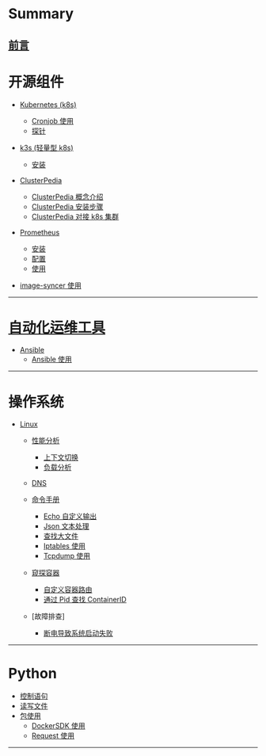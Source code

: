 # Summary

[前言](README.md)
---

# 开源组件

- [Kubernetes (k8s)]()
  - [Cronjob 使用](kubernetes/cronjob.md)
  - [探针](kubernetes/liveness_readiness_startup.md)

- [k3s (轻量型 k8s)](k3s/k3s-架构篇.md)
  - [安装](k3s/k3s-安装篇.md)

- [ClusterPedia]()
  - [ClusterPedia 概念介绍](clusterpedia/ClusterPedia-概念介绍.md)
  - [ClusterPedia 安装步骤](clusterpedia/ClusterPedia-安装步骤-v0.6.3.md)
  - [ClusterPedia 对接 k8s 集群](clusterpedia/ClusterPedia-对接-k8s.md)

- [Prometheus](other/prometheus/prometheus.md)
  - [安装]()
  - [配置]()
  - [使用]()

- [image-syncer 使用](other/imagesyncer/image-syncer.md)
---

# [自动化运维工具]()

- [Ansible]()
  - [Ansible 使用](ansible/ansible.md)
---

# 操作系统

- [Linux]()
  - [性能分析]()
    - [上下文切换](linux/cpu_上下文切换.md)
    - [负载分析](linux/cpu_Load_Average分析.md)

  - [DNS](linux/dns.md)
  - [命令手册]()
    - [Echo 自定义输出](linux/echo定制脚本输出颜色.md)
    - [Json 文本处理](linux/json_jq.md)
    - [查找大文件](linux/linux_find_du_mv_delete.md)
    - [Iptables 使用](linux/iptables.md)
    - [Tcpdump 使用](linux/tcpdump.md)
  - [窥探容器]()
    - [自定义容器路由](linux/container_addroutes.md)
    - [通过 Pid 查找 ContainerID](linux/pidstat_vs_ps.md)
  - [故障排查]
    - [断电导致系统启动失败](linux/startupFailed.md)
---

# Python

- [控制语句](python/流程控制语句.md)
- [读写文件](python/python读写文件.md)
- [包使用]()
  - [DockerSDK 使用](python/docker_sdk_used.md)
  - [Request 使用](python/requests.md)
---

